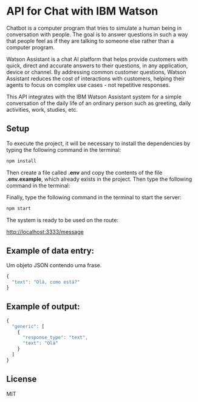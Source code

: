 # API for Chat with IBM Watson

Chatbot is a computer program that tries to simulate a human being in conversation with people. The goal is to answer questions in such a way that people feel as if they are talking to someone else rather than a computer program.

Watson Assistant is a chat AI platform that helps provide customers with quick, direct and accurate answers to their questions, in any application, device or channel. By addressing common customer questions, Watson Assistant reduces the cost of interactions with customers, helping their agents to focus on complex use cases - not repetitive responses.

This API integrates with the IBM Watson Assistant system for a simple conversation of the daily life of an ordinary person such as greeting, daily activities, work, studies, etc.

## Setup

To execute the project, it will be necessary to install the dependencies by typing the following command in the terminal:

```bash
npm install
```

Then create a file called **.env** and copy the contents of the file **.env.example**, which already exists in the project. Then type the following command in the terminal:

Finally, type the following command in the terminal to start the server:

```bash
npm start
```

The system is ready to be used on the route:

[http://localhost:3333/message](http://localhost:3333/message)

## Example of data entry:

Um objeto JSON contendo uma frase.
 
```javascript
{
  "text": "Olá, como está?"
}
```
## Example of output:

```javascript
{
  "generic": [
    {
      "response_type": "text",
      "text": "Olá"
    }
  ]
}
```
## License

MIT
